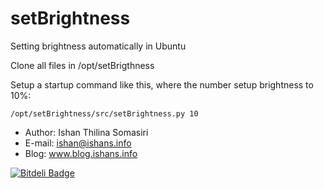 setBrightness
=============

Setting brightness automatically in Ubuntu

Clone all files in /opt/setBrigthness

Setup a startup command like this, where the number setup brightness to 10%: 

    /opt/setBrightness/src/setBrightness.py 10

- Author: Ishan Thilina Somasiri
- E-mail: ishan@ishans.info
- Blog: www.blog.ishans.info


[![Bitdeli Badge](https://d2weczhvl823v0.cloudfront.net/szines/setbrightness/trend.png)](https://bitdeli.com/free "Bitdeli Badge")

